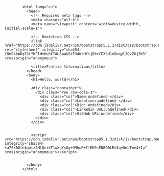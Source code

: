 <!doctype html>
            <html lang="en">
              <head>
                <!-- Required meta tags -->
                <meta charset="utf-8">
                <meta name="viewport" content="width=device-width, initial-scale=1">
            
                <!-- Bootstrap CSS -->
                <link href="https://cdn.jsdelivr.net/npm/bootstrap@5.1.3/dist/css/bootstrap.min.css" rel="stylesheet" integrity="sha384-1BmE4kWBq78iYhFldvKuhfTAU6auU8tT94WrHftjDbrCEXSU1oBoqyl2QvZ6jIW3" crossorigin="anonymous">
            
                <title>Profile Information</title>
              </head>
              <body>
                <h1>Hello, world!</h1>
            
                <div class="container">
                  <div class="row row-cols-1">
                    <div class="col">Name:undefined </div>
                    <div class="col">Location:undefined </div>
                    <div class="col">Bio: undefined</div>
                    <div class="col">Linkedin URL:undefined</div>
                    <div class="col">GitHub URL:undefined</div>
                  </div>
                </div>
            
                
                <script src="https://cdn.jsdelivr.net/npm/bootstrap@5.1.3/dist/js/bootstrap.bundle.min.js" integrity="sha384-ka7Sk0Gln4gmtz2MlQnikT1wXgYsOg+OMhuP+IlRH9sENBO0LRn5q+8nbTov4+1p" crossorigin="anonymous"></script>
            
                
              </body>
            </html>